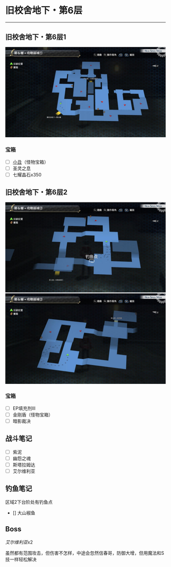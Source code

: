 # 旧校舍地下・第6层

---

## 旧校舍地下・第6层1

![旧校舍地下・第6层1](../images/map_旧校舍地下・第6层1.jpg)

### 宝箱

- [ ]  [小丑](/game/TheLegendOfHeroes/SenNoKiseki/quartz/小丑.md#小丑)（怪物宝箱）
- [ ]  圣灵之息
- [ ]  七耀晶石x350

## 旧校舍地下・第6层2

![旧校舍地下・第6层1](../images/map_旧校舍地下・第6层2.jpg)
![旧校舍地下・第6层1](../images/map_旧校舍地下・第6层2_1.jpg)

### 宝箱

- [ ]  EP填充剂III
- [ ]  金刚盾（怪物宝箱）
- [ ]  暗影裁决

## 战斗笔记

- [ ]  紫泥
- [ ]  幽怨之魂
- [ ]  斯塔拉姆达
- [ ]  艾尔维利亚

## 钓鱼笔记

区域2下台阶处有钓鱼点
- [] 大山椒鱼

## Boss

*艾尔维利亚*x2

虽然都有范围攻击，但伤害不怎样，中途会忽然信春哥，防御大增，但用魔法和S技一样轻松解决